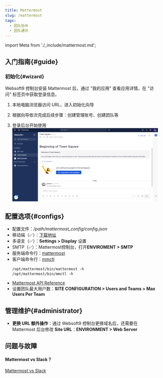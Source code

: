 ```yaml
---
title: Mattermost
slug: /mattermost
tags:
  - 团队协作
  - 团队通讯
---
```


import Meta from './_include/mattermost.md';

<Meta name="meta" />

## 入门指南{#guide}

### 初始化{#wizard}

Websoft9 控制台安装 Mattermost 后，通过 "我的应用" 查看应用详情，在 "访问" 标签页中获取登录信息。  

1. 本地电脑浏览器访问 URL，进入初始化向导

2. 根据向导依次完成后续步骤：创建管理账号、创建团队等

3. 登录后台开始使用
   ![](./assets/mattermost-backend-websoft9.png)

## 配置选项{#configs}

- 配置文件：*/path/mattermost_config/config.json*
- 移动端（✅）：[下载地址](https://mattermost.com/download/#mattermostApps)
- 多语言（✅）：**Settings > Display** 设置
- SMTP（✅）：Mattermost控制台，打开**ENVIROMENT > SMTP**
- 服务端命令行：[mattermost](https://docs.mattermost.com/administration/command-line-tools.html)
- 客户端命令行：[mmctl](https://docs.mattermost.com/administration/mmctl-cli-tool.html)
  ```
  /opt/mattermost/bin/mattermost -h
  /opt/mattermost/bin/mmctl -h
  ```
- [Mattermost API Reference](https://api.mattermost.com/)
- 设置团队最大用户数：**SITE CONFIGURATION > Users and Teams > Max Users Per Team**

## 管理维护{#administrator}

- **更换 URL 额外操作**：通过 Websoft9 控制台更换域名后，还需要在 Mattermost 后台修改 **Site URL**：**ENVIRONMENT > Web Server**

## 问题与故障

#### Mattermost vs Slack？

[Mattermost vs Slack](https://mattermost.com/mattermost-vs-slack/)
